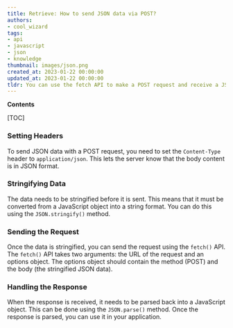 ```yaml
---
title: Retrieve: How to send JSON data via POST?
authors:
- cool_wizard
tags:
- api
- javascript
- json
- knowledge
thumbnail: images/json.png
created_at: 2023-01-22 00:00:00
updated_at: 2023-01-22 00:00:00
tldr: You can use the fetch API to make a POST request and receive a JSON response.
---
```


**Contents**

[TOC]

### Setting Headers

To send JSON data with a POST request, you need to set the `Content-Type` header to `application/json`. This lets the server know that the body content is in JSON format.

### Stringifying Data

The data needs to be stringified before it is sent. This means that it must be converted from a JavaScript object into a string format. You can do this using the `JSON.stringify()` method.

### Sending the Request

Once the data is stringified, you can send the request using the `fetch()` API. The `fetch()` API takes two arguments: the URL of the request and an options object. The options object should contain the method (POST) and the body (the stringified JSON data).

### Handling the Response

When the response is received, it needs to be parsed back into a JavaScript object. This can be done using the `JSON.parse()` method. Once the response is parsed, you can use it in your application.
